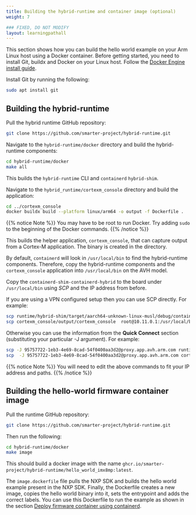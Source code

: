 ```yaml
---
title: Building the hybrid-runtime and container image (optional)
weight: 7

### FIXED, DO NOT MODIFY
layout: learningpathall
---
```

This section shows how you can build the hello world example on your Arm Linux host using a Docker container. Before getting started, you need to install Git, buildx and Docker on your Linux host. Follow the [Docker Engine install guide](/install-guides/docker/docker-engine/).

Install Git by running the following:
```bash
sudo apt install git
```

## Building the hybrid-runtime

Pull the hybrid runtime GitHub repository:
```bash
git clone https://github.com/smarter-project/hybrid-runtime.git
```
Navigate to the `hybrid-runtime/docker` directory and build the hybrid-runtime components:
```bash
cd hybrid-runtime/docker
make all
```
This builds the `hybrid-runtime` CLI and `containerd` `hybrid-shim`.

Navigate to the `hybrid_runtime/cortexm_console`  directory and build the application:
```bash
cd ../cortexm_console
docker buildx build --platform linux/arm64 -o output -f Dockerfile .
```

{{% notice Note %}}
You may have to be root to run Docker. Try adding `sudo` to the beginning of the Docker commands.
{{% /notice %}}

This builds the helper application, `cortexm_console`, that can capture output from a Cortex-M application. The binary is created in the directory.

By default, `containerd` will look in `/usr/local/bin` to find the hybrid-runtime components. Therefore, copy the hybrid-runtime components and the `cortexm_console` application into `/usr/local/bin` on the AVH model.

Copy the `containerd-shim-containerd-hybrid` to the board under `/usr/local/bin` using *SCP* and the IP address from before.

If you are using a VPN configured setup then you can use SCP directly. For example:
```bash
scp runtime/hybrid-shim/target/aarch64-unknown-linux-musl/debug/containerd-shim-containerd-hybrid root@10.11.0.1:/usr/local/bin/
scp cortexm_console/output/cortexm_console  root@10.11.0.1:/usr/local/bin/
```
Otherwise you can use the information from the **Quick Connect** section (substituting your particular -J argument). For example:
```bash
scp -J 95757722-1eb3-4e69-8cad-54f0400aa3d2@proxy.app.avh.arm.com runtime/hybrid-shim/target/aarch64-unknown-linux-musl/debug/containerd-shim-containerd-hybrid root@10.11.0.1:/usr/local/bin/
scp  -J 95757722-1eb3-4e69-8cad-54f0400aa3d2@proxy.app.avh.arm.com cortexm_console/output/cortexm_console  root@10.11.0.1:/usr/local/bin/
```

{{% notice Note %}}
You will need to edit the above commands to fit your IP address and paths.
{{% /notice %}}

## Building the hello-world firmware container image

Pull the runtime GitHub repository:
```bash
git clone https://github.com/smarter-project/hybrid-runtime.git
```
Then run the following:
```bash
cd hybrid-runtime/docker
make image
```
This should build a docker image with the name `ghcr.io/smarter-project/hybrid-runtime/hello_world_imx8mp:latest`.

The `image.dockerfile` file pulls the NXP SDK and builds the hello world example present in the NXP SDK. Finally, the Dockerfile creates a new image, copies the hello world binary into it, sets the entrypoint and adds the correct labels. You can use this Dockerfile to run the example as shown in the section [Deploy firmware container using containerd](../containerd/).
